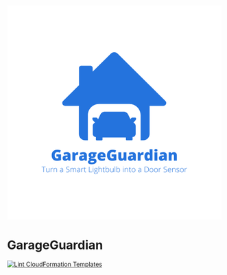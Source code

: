 ![A blue outline of a house with a car inside with the text Garage Guardian listed below it.](assets/garageguardian.png)
# GarageGuardian
[![Lint CloudFormation Templates](https://github.com/kevinl95/GarageGuardian/actions/workflows/main.yml/badge.svg)](https://github.com/kevinl95/GarageGuardian/actions/workflows/main.yml)